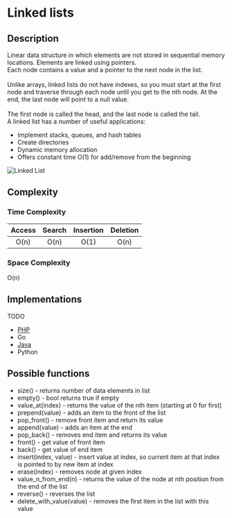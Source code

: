 # Linked lists
## Description
Linear data structure in which elements are not stored in sequential memory locations. Elements are linked using pointers.  
Each node contains a value and a pointer to the next node in the list.  
&nbsp;  
Unlike arrays, linked lists do not have indexes, so you must start at the first node and traverse through each node until you get to the nth node. At the end, the last node will point to a null value.  
&nbsp;  
The first node is called the head, and the last node is called the tail.
&nbsp;  
A linked list has a number of useful applications:
- Implement stacks, queues, and hash tables
- Create directories
- Dynamic memory allocation
- Offers constant time O(1) for add/remove from the beginning

![Linked List](https://upload.wikimedia.org/wikipedia/commons/6/6d/Singly-linked-list.svg)

## Complexity
### Time Complexity
| Access    | Search    | Insertion | Deletion  |
| :-------: | :-------: | :-------: | :-------: |
| O(n)      | O(n)      | O(1)      | O(n)      |

### Space Complexity
O(n)

## Implementations
TODO

- [PHP](./PHP)
- Go
- [Java](./Java)
- Python

## Possible functions
- size() - returns number of data elements in list
- empty() - bool returns true if empty
- value_at(index) - returns the value of the nth item (starting at 0 for first)
- prepend(value) - adds an item to the front of the list
- pop_front() - remove front item and return its value
- append(value) - adds an item at the end
- pop_back() - removes end item and returns its value
- front() - get value of front item
- back() - get value of end item
- insert(index, value) - insert value at index, so current item at that index is pointed to by new item at index
- erase(index) - removes node at given index
- value_n_from_end(n) - returns the value of the node at nth position from the end of the list
- reverse() - reverses the list
- delete_with_value(value) - removes the first item in the list with this value